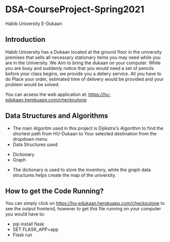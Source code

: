 # DSA-CourseProject-Spring2021
Habib University E-Dukaan
## Introduction
Habib University has a Dukaan located at the ground floor in the university premises that sells all necessary stationary items you may need while you are in the University. We Aim to bring the dukaan on your computer. While you are busy and suddenly notice that you would need a set of pencils before your class begins, we provide you a deliery service. 
All you have to do Place your order, estimated time of delivery would be provided and your problem would be solved. 

You can acsess the web application at: https://hu-edukaan.herokuapp.com/checkoutone

## Data Structures and Algorithms
* The main Algoritm used in this project is Dijikstra's Algorithm to find the shortest path from HU-Dukaan to Your selected destination from the dropdown menu 
* Data Structures used: 
- Dictionary 
- Graph 
* The dictionary is used to store the inventory, while the graph data structures helps create the map of the university. 

## How to get the Code Running? 
You can simply click on  https://hu-edukaan.herokuapp.com/checkoutone to see the output frontend, however to get this file running on your computer you would have to:
* pip install flask 
* SET FLASK_APP=app
* Flask run





